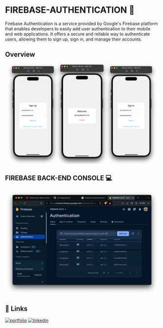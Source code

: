 
#  FIREBASE-AUTHENTICATION 🔐
 
 Firebase Authentication is a service provided by Google's Firebase platform that enables developers to easily add user authentication to their mobile and web applications. It offers a secure and reliable way to authenticate users, allowing them to sign up, sign in, and manage their accounts.






## Overview

![App Screenshot](./snaps/overview.png)



## FIREBASE BACK-END CONSOLE 💻


![App Screenshot](./snaps/snap1.png)
## 🔗 Links
[![portfolio](https://img.shields.io/badge/my_portfolio-000?style=for-the-badge&logo=ko-fi&logoColor=white)](https://blessengeorge.netlify.app/)
[![linkedin](https://img.shields.io/badge/linkedin-0A66C2?style=for-the-badge&logo=linkedin&logoColor=white)](https://www.linkedin.com/in/blessen-george-9360a9220/)



